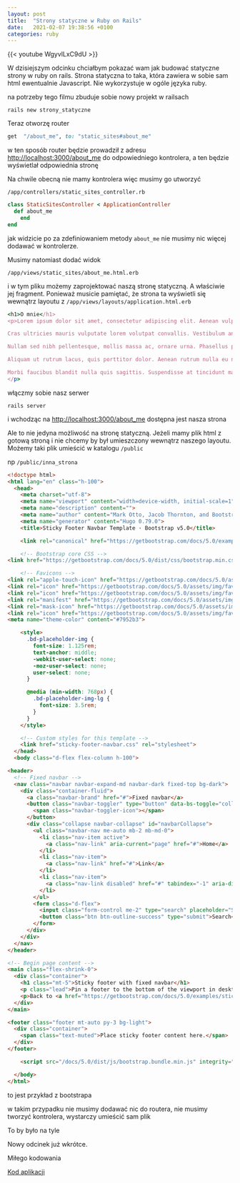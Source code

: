 ```yaml
---
layout: post
title:  "Strony statyczne w Ruby on Rails"
date:   2021-02-07 19:38:56 +0100
categories: ruby
---
```

{{< youtube WgyvlLxC9dU >}}

W dzisiejszym odcinku chciałbym pokazać wam jak budować statyczne strony w ruby on rails. Strona statyczna to taka, która zawiera w sobie sam html ewentualnie Javascript. Nie wykorzystuje w ogóle języka ruby.
<!--more-->

na potrzeby tego filmu zbuduje sobie nowy projekt w railsach

`rails new strony_statyczne`

Teraz otworzę router

```ruby
get  "/about_me", to: "static_sites#about_me"
```

w ten sposób router będzie prowadził z adresu [http://localhost:3000/about_me](http://localhost:3000/about_me) do odpowiedniego kontrolera, a ten będzie wyświetlał odpowiednia stronę

Na chwile obecną nie mamy kontrolera więc musimy go utworzyć

`/app/controllers/static_sites_controller.rb`

```ruby
class StaticSitesController < ApplicationController
  def about_me
	end
end
```

jak widzicie po za zdefiniowaniem metody `about_me` nie musimy nic więcej dodawać w kontrolerze.

Musimy natomiast dodać widok

`/app/views/static_sites/about_me.html.erb`

i w tym pliku możemy zaprojektować naszą stronę statyczną. A właściwie jej fragment. Ponieważ musicie pamiętać, że strona ta wyświetli się wewnątrz layoutu z `/app/views/layouts/application.html.erb`

```ruby
<h1>O mnie</h1>
<p>Lorem ipsum dolor sit amet, consectetur adipiscing elit. Aenean vulputate imperdiet neque, ac porttitor quam scelerisque nec. Aliquam nec odio urna. Nam justo tellus, tempor sit amet luctus pellentesque, rutrum et mi. Aenean fringilla cursus arcu, sit amet pulvinar nunc blandit eu. Fusce et lacinia erat. Aenean nec interdum felis. Etiam viverra massa eget nunc accumsan, sit amet consequat leo finibus. Integer facilisis mauris eget accumsan aliquam. Vestibulum placerat lectus non enim vehicula viverra. Class aptent taciti sociosqu ad litora torquent per conubia nostra, per inceptos himenaeos. Ut at lectus ut ligula lacinia pellentesque. Quisque a ante eget ligula imperdiet egestas at consequat risus. Integer molestie lectus dolor, eget aliquet enim porttitor imperdiet.

Cras ultricies mauris vulputate lorem volutpat convallis. Vestibulum ante ipsum primis in faucibus orci luctus et ultrices posuere cubilia curae; Nullam egestas faucibus commodo. Vestibulum in arcu non nunc efficitur lacinia et sit amet neque. Vivamus consequat ante urna, ut semper quam sollicitudin at. Proin non est iaculis, tincidunt odio sit amet, luctus mi. Cras tincidunt ante quis enim rhoncus, a euismod sapien tincidunt. Vivamus pulvinar rutrum est ac ultrices. Orci varius natoque penatibus et magnis dis parturient montes, nascetur ridiculus mus. Sed cursus sapien vitae mi elementum, non scelerisque diam laoreet.

Nullam sed nibh pellentesque, mollis massa ac, ornare urna. Phasellus pharetra justo quis elementum interdum. Morbi dictum porttitor ante sit amet viverra. Praesent pharetra libero vitae sapien lobortis semper. Donec eget metus aliquet, commodo augue sit amet, congue magna. Mauris pharetra ligula et tellus euismod condimentum. Etiam nisl velit, tempus non libero consectetur, scelerisque porttitor felis. Maecenas nec feugiat nisi. Phasellus suscipit neque sed fringilla porttitor. In faucibus, nunc id viverra rutrum, quam risus suscipit turpis, id luctus purus erat eget neque. Donec sit amet nunc porttitor, blandit justo vitae, pulvinar metus. Praesent tincidunt elementum nunc sed facilisis.

Aliquam ut rutrum lacus, quis porttitor dolor. Aenean rutrum nulla eu nibh faucibus hendrerit. Nulla vitae sem enim. Sed rutrum vel ante in luctus. Donec pretium mauris quis erat placerat dignissim. Nam congue viverra lobortis. Integer rhoncus at mauris vel finibus.

Morbi faucibus blandit nulla quis sagittis. Suspendisse at tincidunt mauris. Quisque eget ornare leo, id bibendum leo. Etiam vel mi pharetra, maximus nulla quis, fermentum quam. Donec consequat nulla sit amet nunc accumsan, id dictum tellus dapibus. Integer tempus mauris ornare mi mollis hendrerit. Donec non leo in tellus sodales sodales. Donec bibendum sit amet ante vel mattis.
</p>
```

włączmy sobie nasz serwer

`rails server`

i wchodząc na [http://localhost:3000/about_me](http://localhost:3000/about_me) dostępna jest nasza strona

Ale to nie jedyna możliwość na stronę statyczną. Jeżeli mamy plik html z gotową stroną i nie chcemy by był umieszczony wewnątrz naszego layoutu. Możemy taki plik umieścić w katalogu `/public`

np `/public/inna_strona`

```html
<!doctype html>
<html lang="en" class="h-100">
  <head>
    <meta charset="utf-8">
    <meta name="viewport" content="width=device-width, initial-scale=1">
    <meta name="description" content="">
    <meta name="author" content="Mark Otto, Jacob Thornton, and Bootstrap contributors">
    <meta name="generator" content="Hugo 0.79.0">
    <title>Sticky Footer Navbar Template · Bootstrap v5.0</title>

    <link rel="canonical" href="https://getbootstrap.com/docs/5.0/examples/sticky-footer-navbar/">

    <!-- Bootstrap core CSS -->
<link href="https://getbootstrap.com/docs/5.0/dist/css/bootstrap.min.css" rel="stylesheet" integrity="sha384-giJF6kkoqNQ00vy+HMDP7azOuL0xtbfIcaT9wjKHr8RbDVddVHyTfAAsrekwKmP1" crossorigin="anonymous">

    <!-- Favicons -->
<link rel="apple-touch-icon" href="https://getbootstrap.com/docs/5.0/assets/img/favicons/apple-touch-icon.png" sizes="180x180">
<link rel="icon" href="https://getbootstrap.com/docs/5.0/assets/img/favicons/favicon-32x32.png" sizes="32x32" type="image/png">
<link rel="icon" href="https://getbootstrap.com/docs/5.0/assets/img/favicons/favicon-16x16.png" sizes="16x16" type="image/png">
<link rel="manifest" href="https://getbootstrap.com/docs/5.0/assets/img/favicons/manifest.json">
<link rel="mask-icon" href="https://getbootstrap.com/docs/5.0/assets/img/favicons/safari-pinned-tab.svg" color="#7952b3">
<link rel="icon" href="https://getbootstrap.com/docs/5.0/assets/img/favicons/favicon.ico">
<meta name="theme-color" content="#7952b3">

    <style>
      .bd-placeholder-img {
        font-size: 1.125rem;
        text-anchor: middle;
        -webkit-user-select: none;
        -moz-user-select: none;
        user-select: none;
      }

      @media (min-width: 768px) {
        .bd-placeholder-img-lg {
          font-size: 3.5rem;
        }
      }
    </style>

    <!-- Custom styles for this template -->
    <link href="sticky-footer-navbar.css" rel="stylesheet">
  </head>
  <body class="d-flex flex-column h-100">

<header>
  <!-- Fixed navbar -->
  <nav class="navbar navbar-expand-md navbar-dark fixed-top bg-dark">
    <div class="container-fluid">
      <a class="navbar-brand" href="#">Fixed navbar</a>
      <button class="navbar-toggler" type="button" data-bs-toggle="collapse" data-bs-target="#navbarCollapse" aria-controls="navbarCollapse" aria-expanded="false" aria-label="Toggle navigation">
        <span class="navbar-toggler-icon"></span>
      </button>
      <div class="collapse navbar-collapse" id="navbarCollapse">
        <ul class="navbar-nav me-auto mb-2 mb-md-0">
          <li class="nav-item active">
            <a class="nav-link" aria-current="page" href="#">Home</a>
          </li>
          <li class="nav-item">
            <a class="nav-link" href="#">Link</a>
          </li>
          <li class="nav-item">
            <a class="nav-link disabled" href="#" tabindex="-1" aria-disabled="true">Disabled</a>
          </li>
        </ul>
        <form class="d-flex">
          <input class="form-control me-2" type="search" placeholder="Search" aria-label="Search">
          <button class="btn btn-outline-success" type="submit">Search</button>
        </form>
      </div>
    </div>
  </nav>
</header>

<!-- Begin page content -->
<main class="flex-shrink-0">
  <div class="container">
    <h1 class="mt-5">Sticky footer with fixed navbar</h1>
    <p class="lead">Pin a footer to the bottom of the viewport in desktop browsers with this custom HTML and CSS. A fixed navbar has been added with <code class="small">padding-top: 60px;</code> on the <code class="small">main &gt; .container</code>.</p>
    <p>Back to <a href="https://getbootstrap.com/docs/5.0/examples/sticky-footer/">the default sticky footer</a> minus the navbar.</p>
  </div>
</main>

<footer class="footer mt-auto py-3 bg-light">
  <div class="container">
    <span class="text-muted">Place sticky footer content here.</span>
  </div>
</footer>

    <script src="/docs/5.0/dist/js/bootstrap.bundle.min.js" integrity="sha384-ygbV9kiqUc6oa4msXn9868pTtWMgiQaeYH7/t7LECLbyPA2x65Kgf80OJFdroafW" crossorigin="anonymous"></script>

  </body>
</html>
```

to jest przykład z bootstrapa

w takim przypadku nie musimy dodawać nic do routera, nie musimy tworzyć kontrolera, wystarczy umieścić sam plik

To by było na tyle

Nowy odcinek już wkrótce.

Miłego kodowania

[Kod aplikacji](https://github.com/rubypopolsku/strony-statyczne-w-ruby-on-rails)
